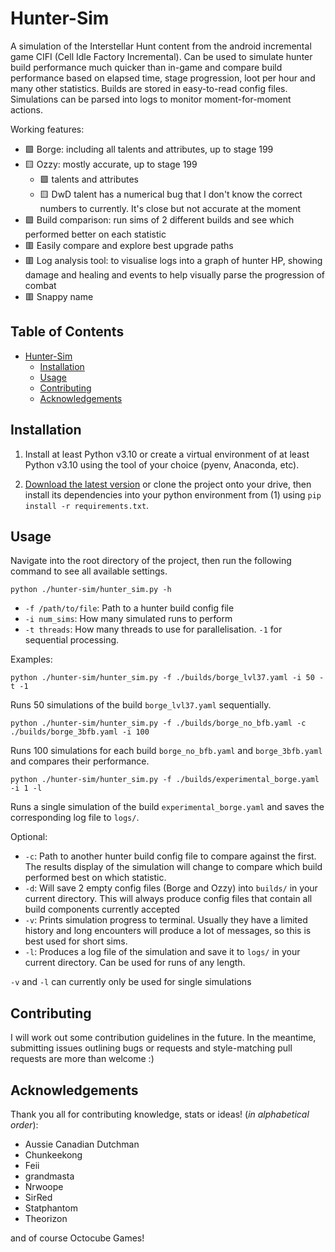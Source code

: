 # Hunter-Sim

A simulation of the Interstellar Hunt content from the android incremental game CIFI (Cell Idle Factory Incremental). Can be used to simulate hunter build performance much quicker than in-game and compare build performance based on elapsed time, stage progression, loot per hour and many other statistics. Builds are stored in easy-to-read config files. Simulations can be parsed into logs to monitor moment-for-moment actions.

Working features:

- 🟩 Borge: including all talents and attributes, up to stage 199
- 🟨 Ozzy: mostly accurate, up to stage 199
  - 🟩 talents and attributes
  - 🟨 DwD talent has a numerical bug that I don't know the correct numbers to currently. It's close but not accurate at the moment
- 🟩 Build comparison: run sims of 2 different builds and see which performed better on each statistic
- 🟥 Easily compare and explore best upgrade paths
- 🟥 Log analysis tool: to visualise logs into a graph of hunter HP, showing damage and healing and events to help visually parse the progression of combat
- 🟥 Snappy name

## Table of Contents

- [Hunter-Sim](#hunter-sim)
  - [Installation](#installation)
  - [Usage](#usage)
  - [Contributing](#contributing)
  - [Acknowledgements](#acknowledgements)

## Installation

1) Install at least Python v3.10 or create a virtual environment of at least Python v3.10 using the tool of your choice (pyenv, Anaconda, etc).

2) [Download the latest version](https://github.com/bhnn/hunter-sim/releases) or clone the project onto your drive, then install its dependencies into your python environment from (1) using `pip install -r requirements.txt`.

## Usage

Navigate into the root directory of the project, then run the following command to see all available settings.

    python ./hunter-sim/hunter_sim.py -h

- `-f /path/to/file`: Path to a hunter build config file
- `-i num_sims`: How many simulated runs to perform
- `-t threads`: How many threads to use for parallelisation. `-1` for sequential processing.

Examples:

    python ./hunter-sim/hunter_sim.py -f ./builds/borge_lvl37.yaml -i 50 -t -1
Runs 50 simulations of the build `borge_lvl37.yaml` sequentially.

    python ./hunter-sim/hunter_sim.py -f ./builds/borge_no_bfb.yaml -c ./builds/borge_3bfb.yaml -i 100
Runs 100 simulations for each build `borge_no_bfb.yaml` and `borge_3bfb.yaml` and compares their performance.

    python ./hunter-sim/hunter_sim.py -f ./builds/experimental_borge.yaml -i 1 -l
Runs a single simulation of the build `experimental_borge.yaml` and saves the corresponding log file to `logs/`.

Optional:

- `-c`: Path to another hunter build config file to compare against the first. The results display of the simulation will change to compare which build performed best on which statistic.
- `-d`: Will save 2 empty config files (Borge and Ozzy) into `builds/` in your current directory. This will always produce config files that contain all build components currently accepted
- `-v`: Prints simulation progress to terminal. Usually they have a limited history and long encounters will produce a lot of messages, so this is best used for short sims.
- `-l`: Produces a log file of the simulation and save it to `logs/` in your current directory. Can be used for runs of any length.

`-v` and `-l` can currently only be used for single simulations

## Contributing

I will work out some contribution guidelines in the future. In the meantime, submitting issues outlining bugs or requests and style-matching pull requests are more than welcome :)

## Acknowledgements

Thank you all for contributing knowledge, stats or ideas! (*in alphabetical order*):

- Aussie Canadian Dutchman
- Chunkeekong
- Feii
- grandmasta
- Nrwoope
- SirRed
- Statphantom
- Theorizon

and of course Octocube Games!
